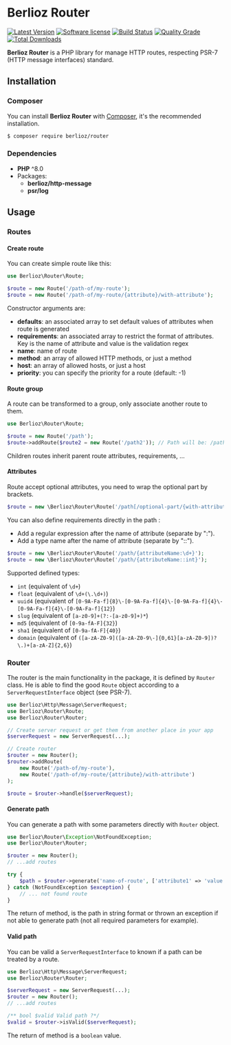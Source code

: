 # Berlioz Router

[![Latest Version](https://img.shields.io/packagist/v/berlioz/router.svg?style=flat-square)](https://github.com/BerliozFramework/Router/releases)
[![Software license](https://img.shields.io/github/license/BerliozFramework/Router.svg?style=flat-square)](https://github.com/BerliozFramework/Router/blob/2.x/LICENSE)
[![Build Status](https://img.shields.io/github/actions/workflow/status/BerliozFramework/Router/tests.yml?branch=2.x&style=flat-square)](https://github.com/BerliozFramework/Router/actions/workflows/tests.yml?query=branch%3A2.x)
[![Quality Grade](https://img.shields.io/codacy/grade/698b7941569c4926b67bab59efbcfafd/2.x.svg?style=flat-square)](https://www.codacy.com/manual/BerliozFramework/Router)
[![Total Downloads](https://img.shields.io/packagist/dt/berlioz/router.svg?style=flat-square)](https://packagist.org/packages/berlioz/router)

**Berlioz Router** is a PHP library for manage HTTP routes, respecting PSR-7 (HTTP message interfaces) standard.

## Installation

### Composer

You can install **Berlioz Router** with [Composer](https://getcomposer.org/), it's the recommended installation.

```bash
$ composer require berlioz/router
```

### Dependencies

* **PHP** ^8.0
* Packages:
    * **berlioz/http-message**
    * **psr/log**

## Usage

### Routes

#### Create route

You can create simple route like this:

```php
use Berlioz\Router\Route;

$route = new Route('/path-of/my-route');
$route = new Route('/path-of/my-route/{attribute}/with-attribute');
```

Constructor arguments are:

- **defaults**: an associated array to set default values of attributes when route is generated
- **requirements**: an associated array to restrict the format of attributes. Key is the name of attribute and value is
  the validation regex
- **name**: name of route
- **method**: an array of allowed HTTP methods, or just a method
- **host**: an array of allowed hosts, or just a host
- **priority**: you can specify the priority for a route (default: -1)

#### Route group

A route can be transformed to a group, only associate another route to them.

```php
use Berlioz\Router\Route;

$route = new Route('/path');
$route->addRoute($route2 = new Route('/path2')); // Path will be: /path/path2
```

Children routes inherit parent route attributes, requirements, ...

#### Attributes

Route accept optional attributes, you need to wrap the optional part by brackets.

```php
$route = new \Berlioz\Router\Route('/path[/optional-part/{with-attribute}]');
```

You can also define requirements directly in the path :

- Add a regular expression after the name of attribute (separate by ":").
- Add a type name after the name of attribute (separate by "::").

```php
$route = new \Berlioz\Router\Route('/path/{attributeName:\d+}');
$route = new \Berlioz\Router\Route('/path/{attributeName::int}');
```

Supported defined types:

- `int` (equivalent of `\d+`)
- `float` (equivalent of `\d+(\.\d+)`)
- `uuid4` (equivalent of `[0-9A-Fa-f]{8}\-[0-9A-Fa-f]{4}\-[0-9A-Fa-f]{4}\-[0-9A-Fa-f]{4}\-[0-9A-Fa-f]{12}`)
- `slug` (equivalent of `[a-z0-9]+(?:-[a-z0-9]+)*`)
- `md5` (equivalent of `[0-9a-fA-F]{32}`)
- `sha1` (equivalent of `[0-9a-fA-F]{40}`)
- `domain` (equivalent of `([a-zA-Z0-9]([a-zA-Z0-9\-]{0,61}[a-zA-Z0-9])?\.)+[a-zA-Z]{2,6}`)

### Router

The router is the main functionality in the package, it is defined by `Router` class. He is able to find the
good `Route` object according to a `ServerRequestInterface` object (see PSR-7).

```php
use Berlioz\Http\Message\ServerRequest;
use Berlioz\Router\Route;
use Berlioz\Router\Router;

// Create server request or get them from another place in your app
$serverRequest = new ServerRequest(...);

// Create router
$router = new Router();
$router->addRoute(
    new Route('/path-of/my-route'),
    new Route('/path-of/my-route/{attribute}/with-attribute')
);

$route = $router->handle($serverRequest);
```

#### Generate path

You can generate a path with some parameters directly with `Router` object.

```php
use Berlioz\Router\Exception\NotFoundException;
use Berlioz\Router\Router;

$router = new Router();
// ...add routes

try {
    $path = $router->generate('name-of-route', ['attribute1' => 'value']);
} catch (NotFoundException $exception) {
    // ... not found route
}
```

The return of method, is the path in string format or thrown an exception if not able to generate path (not all required
parameters for example).

#### Valid path

You can be valid a `ServerRequestInterface` to known if a path can be treated by a route.

```php
use Berlioz\Http\Message\ServerRequest;
use Berlioz\Router\Router;

$serverRequest = new ServerRequest(...);
$router = new Router();
// ...add routes

/** bool $valid Valid path ?*/
$valid = $router->isValid($serverRequest);
```

The return of method is a `boolean` value.
